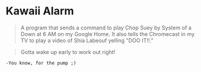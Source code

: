 # Kawaii Alarm
> A program that sends a command to play Chop Suey by System of a Down  at 6 AM on my Google Home. It also tells the Chromecast in my TV to play a video of Shia Labeouf yelling "DOO IT!!."  

> Gotta wake up early to work out right!

  
    -You know, for the pump ;)
